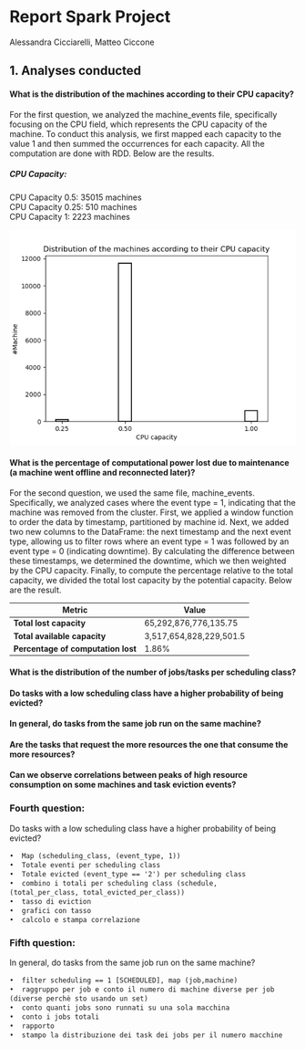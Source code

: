 # Report Spark Project
Alessandra Cicciarelli, Matteo Ciccone

## 1. Analyses conducted

#### What is the distribution of the machines according to their CPU capacity?
For the first question, we analyzed the machine_events file, specifically focusing on the CPU field, which represents the CPU capacity of the machine.
To conduct this analysis, we first mapped each capacity to the value 1 and then summed the occurrences for each capacity. All the computation are done with RDD. Below are the results.

##### CPU Capacity:
CPU Capacity 0.5: 35015 machines\
CPU Capacity 0.25: 510 machines\
CPU Capacity 1: 2223 machines

![distribution plot](./images/CPU%20distribution.png)

#### What is the percentage of computational power lost due to maintenance (a machine went offline and reconnected later)?
For the second question, we used the same file, machine_events. Specifically, we analyzed cases where the event type = 1, indicating that the machine was removed from the cluster.
First, we applied a window function to order the data by timestamp, partitioned by machine id.
Next, we added two new columns to the DataFrame: the next timestamp and the next event type, allowing us to filter rows where an event type = 1 was followed by an event type = 0 (indicating downtime).
By calculating the difference between these timestamps, we determined the downtime, which we then weighted by the CPU capacity.
Finally, to compute the percentage relative to the total capacity, we divided the total lost capacity by the potential capacity. Below are the result.

| Metric                      | Value                |
|-----------------------------|----------------------|
| **Total lost capacity**     | 65,292,876,776,135.75 |
| **Total available capacity**| 3,517,654,828,229,501.5 |
| **Percentage of computation lost** | 1.86%             |


#### What is the distribution of the number of jobs/tasks per scheduling class?
#### Do tasks with a low scheduling class have a higher probability of being evicted?
#### In general, do tasks from the same job run on the same machine?
#### Are the tasks that request the more resources the one that consume the more resources?
#### Can we observe correlations between peaks of high resource consumption on some machines and task eviction events?


### Fourth question:
Do tasks with a low scheduling class have a higher probability of being evicted? 

    •  Map (scheduling_class, (event_type, 1))
    •  Totale eventi per scheduling class
    •  Totale evicted (event_type == '2') per scheduling class 
    •  combino i totali per scheduling class (schedule,    (total_per_class, total_evicted_per_class))
    •  tasso di eviction
    •  grafici con tasso
    •  calcolo e stampa correlazione

### Fifth question:
In general, do tasks from the same job run on the same machine?

    •  filter scheduling == 1 [SCHEDULED], map (job,machine)
    •  raggruppo per job e conto il numero di machine diverse per job (diverse perchè sto usando un set)
    •  conto quanti jobs sono runnati su una sola macchina
    •  conto i jobs totali
    •  rapporto
    •  stampo la distribuzione dei task dei jobs per il numero macchine



